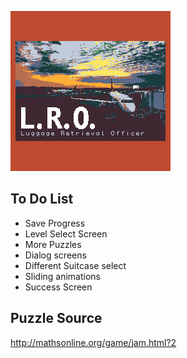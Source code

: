 ![](graphics/title.bmp)

## To Do List

+ Save Progress
+ Level Select Screen
+ More Puzzles
+ Dialog screens
+ Different Suitcase select
+ Sliding animations
+ Success Screen

## Puzzle Source

http://mathsonline.org/game/jam.html?2
